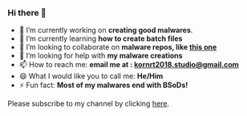 ### Hi there 👋

<!--
**kornrt2018/kornrt2018** is a ✨ _special_ ✨ repository because its `README.md` (this file) appears on your GitHub profile.


Here are some ideas to get you started:
-->

- 🔭 I’m currently working on **creating good malwares**.
- 🌱 I’m currently learning **how to create batch files**
- 👯 I’m looking to collaborate on **malware repos, like [this one](https://www.github.com/endermanch/malwaredatabase)**
- 🤔 I’m looking for help with **my malware creations**
- 📫 How to reach me: **email me at : kornrt2018.studio@gmail.com**
- 😄 What I would like you to call me: **He/Him**
- ⚡ Fun fact: **Most of my malwares end with BSoDs!**

Please subscribe to my channel by clicking [here](https://www.youtube.com/channel/UCwqLpOccBGW-s8DMXUR1vSg).
